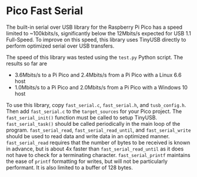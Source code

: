 Pico Fast Serial
================

The built-in serial over USB library for the Raspberry Pi Pico has a speed limited to ~100kbits/s, significantly below the 12Mbits/s expected for USB 1.1 Full-Speed.
To improve on this speed, this library uses TinyUSB directly to perform optimized serial over USB transfers.

The speed of this library was tested using the `test.py` Python script. The results so far are
- 3.6Mbits/s to a Pi Pico and 2.4Mbits/s from a Pi Pico with a Linux 6.6 host
- 1.0Mbits/s to a Pi Pico and 2.0Mbits/s from a Pi Pico with a Windows 10 host

To use this library, copy `fast_serial.c`, `fast_serial.h`, and `tusb_config.h`. Then add `fast_serial.c` to the `target_sources` for your Pico project.
The `fast_serial_init()` function must be called to setup TinyUSB. `fast_serial_task()` should be called periodically in the main loop of the program.
`fast_serial_read`, `fast_serial_read_until`, and `fast_serial_write` should be used to read data and write data in an optimized manner. `fast_serial_read` requires that the number of bytes to be received is known in advance, but is about 4x faster than `fast_serial_read_until` as it does not have to check for a terminating character.
`fast_serial_printf` maintains the ease of `printf` formatting for writes, but will not be particularly performant. It is also limited to a buffer of 128 bytes.
